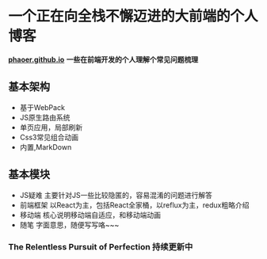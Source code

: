 # 一个正在向全栈不懈迈进的大前端的个人博客
**[phaoer.github.io](https://phaoer.github.io/)**
**一些在前端开发的个人理解个常见问题梳理**

## 基本架构

- 基于WebPack
- JS原生路由系统
- 单页应用，局部刷新
- Css3常见组合动画
- 内置,MarkDown

## 基本模块

- JS疑难
  主要针对JS一些比较隐匿的，容易混淆的问题进行解答
- 前端框架
  以React为主，包括React全家桶，以reflux为主，redux粗略介绍
- 移动端
  核心说明移动端自适应，和移动端动画
- 随笔
  字面意思，随便写写咯~~~

### The Relentless Pursuit of Perfection    持续更新中